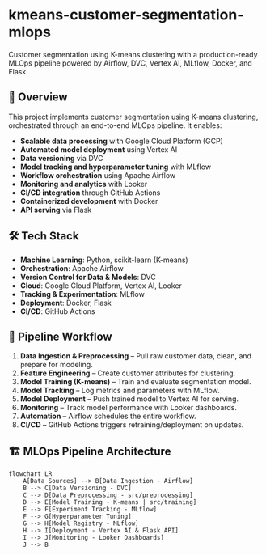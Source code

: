 # kmeans-customer-segmentation-mlops

Customer segmentation using K-means clustering with a production-ready MLOps pipeline powered by Airflow, DVC, Vertex AI, MLflow, Docker, and Flask.

## 📌 Overview
This project implements customer segmentation using K-means clustering, orchestrated through an end-to-end MLOps pipeline. It enables:
- **Scalable data processing** with Google Cloud Platform (GCP)
- **Automated model deployment** using Vertex AI
- **Data versioning** via DVC
- **Model tracking and hyperparameter tuning** with MLflow
- **Workflow orchestration** using Apache Airflow
- **Monitoring and analytics** with Looker
- **CI/CD integration** through GitHub Actions
- **Containerized development** with Docker
- **API serving** via Flask

## 🛠 Tech Stack
- **Machine Learning**: Python, scikit-learn (K-means)
- **Orchestration**: Apache Airflow
- **Version Control for Data & Models**: DVC
- **Cloud**: Google Cloud Platform, Vertex AI, Looker
- **Tracking & Experimentation**: MLflow
- **Deployment**: Docker, Flask
- **CI/CD**: GitHub Actions

## 🚀 Pipeline Workflow
1. **Data Ingestion & Preprocessing** – Pull raw customer data, clean, and prepare for modeling.
2. **Feature Engineering** – Create customer attributes for clustering.
3. **Model Training (K-means)** – Train and evaluate segmentation model.
4. **Model Tracking** – Log metrics and parameters with MLflow.
5. **Model Deployment** – Push trained model to Vertex AI for serving.
6. **Monitoring** – Track model performance with Looker dashboards.
7. **Automation** – Airflow schedules the entire workflow.
8. **CI/CD** – GitHub Actions triggers retraining/deployment on updates.

## 🏗 MLOps Pipeline Architecture

```mermaid
flowchart LR
    A[Data Sources] --> B[Data Ingestion - Airflow]
    B --> C[Data Versioning - DVC]
    C --> D[Data Preprocessing - src/preprocessing]
    D --> E[Model Training - K-means | src/training]
    E --> F[Experiment Tracking - MLflow]
    F --> G[Hyperparameter Tuning]
    G --> H[Model Registry - MLflow]
    H --> I[Deployment - Vertex AI & Flask API]
    I --> J[Monitoring - Looker Dashboards]
    J --> B

